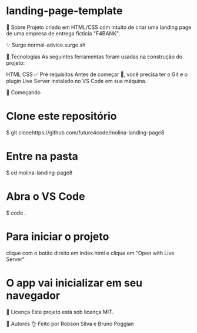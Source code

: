 # landing-page-template

🎯 Sobre
Projeto criado em HTML/CSS com intuito de criar uma landing page de uma empresa de entrega ficticía "F4BANK".

✨ Surge
normal-advice.surge.sh

🚀 Tecnologias
As seguintes ferramentas foram usadas na construção do projeto:

HTML
CSS
✅ Pré requisitos
Antes de começar 🏁, você precisa ter o Git e o plugin Live Server instalado no VS Code em sua máquina.

🏁 Começando
# Clone este repositório
$ git clonehttps://github.com/future4code/molina-landing-page8

# Entre na pasta
$ cd molina-landing-page8

# Abra o VS Code
$ code .

# Para iniciar o projeto
clique com o botão direito em index.html e clique em "Open with Live Server"

# O app vai inicializar em seu navegador
📝 Licença
Este projeto está sob licença MIT.

💬 Autores
👌 Feito por Robson Silva e Bruno Poggian

 
